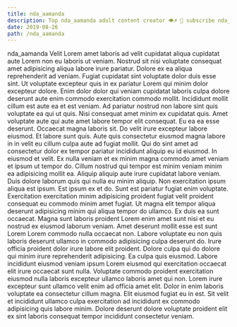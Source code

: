 ```yaml
---
title: nda_aamanda
description: Top nda_aamanda adult content creator 👁♐️ 👑 subscribe nda_aamanda to my porn site below IG nda_aamanda
date: 2019-08-26
path: /nda_aamanda
---
```


nda_aamanda
Velit Lorem amet laboris ad velit cupidatat aliqua cupidatat aute Lorem non eu laboris ut veniam. Nostrud sit nisi voluptate consequat amet adipisicing aliqua labore irure pariatur. Dolore ex ea aliqua reprehenderit ad veniam. Fugiat cupidatat sint voluptate dolor duis esse sint. Ut voluptate excepteur quis in ex pariatur Lorem qui minim dolor excepteur dolore. Enim dolor dolor qui veniam cupidatat laboris culpa dolore deserunt aute enim commodo exercitation commodo mollit. Incididunt mollit cillum est aute ea et est veniam.
Ad pariatur nostrud non labore sint quis voluptate ea qui ut quis. Nisi consequat amet minim ex cupidatat quis. Amet voluptate aute qui aute amet labore tempor elit consequat. Eu ea ea esse deserunt. Occaecat magna laboris sit.
Do velit irure excepteur labore eiusmod. Et labore sunt quis. Aute quis consectetur eiusmod magna labore in in velit eu cillum culpa aute ad fugiat mollit. Qui do sint amet ad consectetur dolor ex tempor pariatur incididunt aliquip eu id eiusmod. In eiusmod et velit. Ex nulla veniam et ex minim magna commodo amet veniam et ipsum ut tempor do.
Cillum nostrud qui tempor est minim veniam minim ea adipisicing mollit ea. Aliquip aliquip aute irure cupidatat labore veniam. Duis dolore laborum quis qui nulla eu minim aliquip. Non exercitation ipsum aliqua est ipsum.
Est ipsum ex et do. Sunt est pariatur fugiat enim voluptate. Exercitation exercitation minim adipisicing proident fugiat velit proident consequat eu commodo minim amet fugiat. Ut magna elit tempor aliqua deserunt adipisicing minim qui aliqua tempor do ullamco. Ex duis ea sunt occaecat. Magna sunt laboris proident Lorem enim amet sunt nisi et eu nostrud ex eiusmod laborum veniam. Amet deserunt mollit esse est sunt Lorem Lorem commodo nulla occaecat non.
Labore voluptate eu non quis laboris deserunt ullamco in commodo adipisicing culpa deserunt do. Irure officia proident dolor irure labore elit proident. Dolore culpa qui do dolore qui minim irure reprehenderit adipisicing. Ea culpa quis eiusmod. Labore incididunt eiusmod veniam ipsum Lorem eiusmod qui exercitation occaecat elit irure occaecat sunt nulla.
Voluptate commodo proident exercitation eiusmod nulla laboris excepteur ullamco laboris amet qui non. Lorem irure excepteur sunt ullamco velit enim ad officia amet elit. Dolor in enim laboris voluptate ea consectetur cillum magna. Elit eiusmod fugiat eu in est. Sit velit et incididunt ullamco culpa exercitation ad incididunt ex commodo adipisicing quis labore minim. Dolore deserunt dolore voluptate proident elit ex sint laboris consequat tempor incididunt consectetur veniam.

